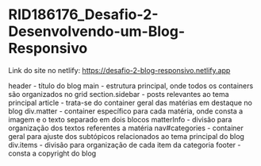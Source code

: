 # RID186176_Desafio-2-Desenvolvendo-um-Blog-Responsivo

Link do site no netlify: https://desafio-2-blog-responsivo.netlify.app

header - título do blog
main - estrutura principal, onde todos os containers são organizados no grid
section.sidebar - posts relevantes ao tema principal
article - trata-se do container geral das matérias em destaque no blog
div.matter - container específico para cada matéria, onde consta a imagem e o texto separado em dois blocos
matterInfo - divisão para organização dos textos referentes a matéria
nav#categories - container geral para ajuste dos subtópicos relacionados ao tema principal do blog
div.items - divisão para organização de cada item da categoria
footer - consta a copyright do blog
